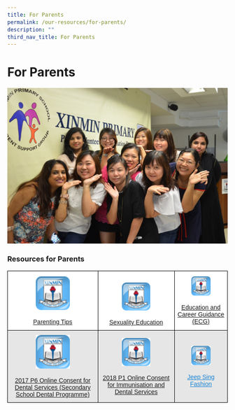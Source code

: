 ```yaml
---
title: For Parents
permalink: /our-resources/for-parents/
description: ""
third_nav_title: For Parents
---
```


# **For Parents**
![](/images/PSG.jpg)


### Resources for Parents


<table style="border-collapse:collapse;border-spacing:0" class="tg"><thead><tr><th style="background-color:#FFF;border-color:black;border-style:solid;border-width:1px;color:#1B83D3;font-family:Arial, sans-serif;font-size:14px;font-weight:normal;overflow:hidden;padding:10px 5px;text-align:center;text-decoration:underline;vertical-align:middle;word-break:normal"><img src="/images/parenting_tips-1.png" alt="parenting_tips" style="width:40%"><br><br><a href="/files/Family-Matters-Webpage.pdf" target="_blank" rel="noopener noreferrer">Parenting Tips</a></th><th style="background-color:#FFF;border-color:black;border-style:solid;border-width:1px;color:#222;font-family:Arial, sans-serif;font-size:14px;font-weight:normal;overflow:hidden;padding:10px 5px;text-align:center;vertical-align:top;word-break:normal"><br><img src="/images/parenting_tips-1.png" alt="parenting_tips-1" style="width:40%" ><br><br><a href="/files/SEd-Info-for-school-website-PriMTR-Jan2017_final.pdf" target="_blank" rel="noopener noreferrer">Sexuality Education</a></th><th style="background-color:#FFF;border-color:black;border-style:solid;border-width:1px;color:#1B83D3;font-family:Arial, sans-serif;font-size:14px;font-weight:normal;overflow:hidden;padding:10px 5px;text-align:center;text-decoration:underline;vertical-align:middle;word-break:normal"><img src="/images/parenting_tips-1.png" alt="sexuality_education" style="width:40%"><br><br><a href="/files/Education-and-Career-Guidance-Webpage.pdf" target="_blank" rel="noopener noreferrer">Education and Career Guidance (ECG)</a></th></tr></thead><tbody><tr><td style="background-color:#E6E6E6;border-color:black;border-style:solid;border-width:1px;color:#222;font-family:Arial, sans-serif;font-size:14px;overflow:hidden;padding:10px 5px;text-align:center;vertical-align:middle;word-break:normal"> <img src="/images/parenting_tips-1.png" alt="parenting_tips"style="width:40%"><br><br><a href=/files/P1-Online-Consent-for-Immunisation-and-Dental-Services.pdf" target="_blank" rel="noopener noreferrer">2017 P6 Online Consent for Dental Services (Secondary School Dental Programme)</a></td><td style="background-color:#E6E6E6;border-color:black;border-style:solid;border-width:1px;color:#222;font-family:Arial, sans-serif;font-size:14px;overflow:hidden;padding:10px 5px;text-align:center;vertical-align:middle;word-break:normal"> <img src="/images/parenting_tips-1.png" alt="parenting_tips" style="width:40%" ><br><br><a href="/files/P1-Online-Consent-for-Immunisation-and-Dental-Services%20(1).pdf">2018 P1 Online Consent for Immunisation and Dental Services</a></td><td style="background-color:#E6E6E6;border-color:black;border-style:solid;border-width:1px;color:#222;font-family:Arial, sans-serif;font-size:14px;overflow:hidden;padding:10px 5px;text-align:center;vertical-align:middle;word-break:normal"> <img src="/images/parenting_tips-1.png" alt="parenting_tips" style="width:40%"><br><br><a href="http://www.jeepsinguniform.com/"><span style="text-decoration:underline;color:#1B83D3;background-color:transparent">Jeep Sing Fashion</span></a></td></tr></tbody></table>